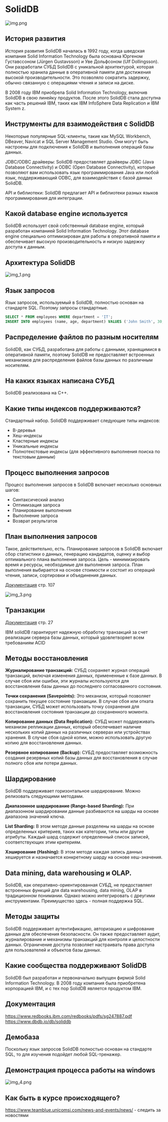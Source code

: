 # SolidDB
![img.png](img.png)

## История развития

История развития SolidDB началась в 1992 году, когда шведская компания Solid Information Technology была основана Юргеном Густавссоном (Jürgen Gustavsson) и Уве Дольфсоном (Ulf Dollingsson). Они разработали СУБД SolidDB с уникальной архитектурой, которая полностью хранила данные в оперативной памяти для достижения высокой производительности. Это позволяло сократить задержку, обычно связанную с операциями чтения и записи на диске.

В 2008 году IBM приобрела Solid Information Technology, включив SolidDB в свою линейку продуктов. После этого SolidDB стала доступна как часть решений IBM, таких как IBM InfoSphere Data Replication и IBM System z.

## Инструменты для взаимодействия с SolidDB

Некоторые популярные SQL-клиенты, такие как MySQL Workbench, DBeaver, Navicat и SQL Server Management Studio. Они могут быть настроены для подключения к SolidDB и выполнения операций базы данных.

JDBC/ODBC драйверы: SolidDB предоставляет драйверы JDBC (Java Database Connectivity) и ODBC (Open Database Connectivity), которые позволяют вам использовать язык программирования Java или любой язык, поддерживающий ODBC, для взаимодействия с базой данных SolidDB.

API и библиотеки: SolidDB предлагает API и библиотеки разных языков программирования для интеграции.

## Какой database engine используется
SolidDB использует свой собственный database engine, который разработан компанией Solid Information Technology. Этот database engine специально оптимизирован для работы в оперативной памяти и обеспечивает высокую производительность и низкую задержку доступа к данным.

## Архитектура SolidDB
![img_1.png](img_1.png)

## Язык запросов
Язык запросов, используемый в SolidDB, полностью основан на стандарте SQL. Поэтому запросы стандартные.
```sql
SELECT * FROM employees WHERE department = 'IT';
INSERT INTO employees (name, age, department) VALUES ('John Smith', 30, 'Sales');

```

## Распределение файлов по разным носителям
SolidDB, как СУБД, разработана для работы с данными, хранящимися в оперативной памяти, поэтому SolidDB не предоставляет встроенных механизмов для распределения файлов базы данных по различным носителям.

## На каких языках написана СУБД
SolidDB реализована на C++.

## Какие типы индексов поддерживаются?
Стандартный набор.
SolidDB поддерживает следующие типы индексов:

- B-деревья
- Хеш-индексы
- Кластерные индексы 
- Уникальные индексы 
- Полнотекстовые индексы (для эффективного выполнения поиска по текстовым данным)

## Процесс выполнения запросов
Процесс выполнения запросов в SolidDB включает несколько основных шагов:

- Синтаксический анализ
- Оптимизация запроса
- Планирование выполнения 
- Выполнение запроса 
- Возврат результатов

## План выполнения запросов
Такое, действительно, есть. 
Планирование запросов в SolidDB включает сбор статистики о данных, генерацию кандидатов, оценку и выбор оптимального плана выполнения запроса. Цель - минимизировать время и ресурсы, необходимые для выполнения запроса. План выполнения выбирается на основе стоимости и состоит из операций чтения, записи, сортировки и объединения данных.

[Документация](https://www.redbooks.ibm.com/redbooks/pdfs/sg247887.pdf) стр. 107

![img_3.png](img_3.png)


## Транзакции
[Документация](https://www.redbooks.ibm.com/redbooks/pdfs/sg247887.pdf) стр. 27

IBM solidDB гарантирует надежную обработку транзакций за счет реализации
сервера базы данных, который удовлетворяет всем требованиям ACID 

## Методы восстановления
**Журналирование транзакций:** СУБД сохраняет журнал операций транзакций, включая изменения данных, примененные к базе данных. В случае сбоя или ошибки, эти журналы используются для восстановления базы данных до последнего согласованного состояния.

**Точки сохранения (Savepoints):** Это механизм, который позволяет сохранить текущее состояние транзакции. В случае сбоя или отката транзакции, СУБД может использовать точку сохранения для восстановления состояния транзакции до сохраненного момента.

**Копирование данных (Data Replication):** СУБД может поддерживать механизм репликации данных, который обеспечивает наличие нескольких копий данных на различных серверах или устройствах хранения. В случае сбоя одной копии, можно использовать другую копию для восстановления данных.

**Резервное копирование (Backup):** СУБД предоставляет возможность создания резервных копий базы данных для восстановления в случае полного сбоя или потери данных.

## Шардирование
SolidDB поддерживает горизонтальное шардирование. Можно релизовать следующими методами. 

**Диапазонное шардирование (Range-based Sharding):** При диапазонном шардировании данные разбиваются на шарды на основе диапазона значений ключа.

**List Sharding:** В этом методе данные разделены на шарды на основе определенных критериев, таких как категории, типы или другие атрибуты. Каждый шард содержит определенный список записей, соответствующих этим критериям.

**Хэширование (Hashing):** В этом методе каждая запись данных хешируется и назначается конкретному шарду на основе хеш-значения.

## Data mining, data warehousing и OLAP.
SolidDB, как оперативно-ориентированная СУБД, не предоставляет встроенных функций для data warehousing, data mining, OLAP в традиционном понимании. Однако можно интегрировать с дреугими инструментами. Преимущество здесь - полная поддержка SQL.

## Методы защиты

SolidDB поддерживает аутентификацию, авторизацию и шифрование данных для обеспечения безопасности. Он также предоставляет аудит, журналирование и механизмы транзакций для контроля и целостности данных. Ограничение доступа позволяет настраивать права доступа для пользователей и объектов базы данных.

## Какие сообщества поддерживают SolidDB
SolidDB был разработан и первоначально выпущен фирмой Solid Information Technology. В 2008 году компания была приобретена корпорацией IBM, и с тех пор SolidDB является продуктом IBM.

## Документация
https://www.redbooks.ibm.com/redbooks/pdfs/sg247887.pdf \
https://www.dbdb.io/db/soliddb

## Демобаза
Поскольку язык запросов SolidDB полностью основан на стандарте SQL, то для изучения подойдет любой SQL-тренажер.

## Демонстрация процесса работы на windows
![img_4.png](img_4.png)

## Как быть в курсе происходящего?
https://www.teamblue.unicomsi.com/news-and-events/news/ - следить за новостями


